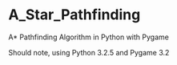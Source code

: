 A_Star_Pathfinding
==================

A* Pathfinding Algorithm in Python with Pygame

Should note, using Python 3.2.5 and Pygame 3.2
